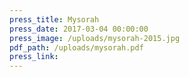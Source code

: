 ```yaml
---
press_title: Mysorah
press_date: 2017-03-04 00:00:00
press_image: /uploads/mysorah-2015.jpg
pdf_path: /uploads/mysorah.pdf
press_link:
---
```

